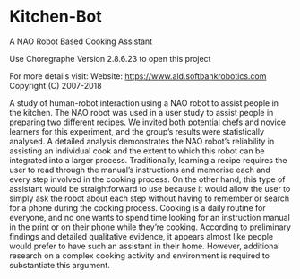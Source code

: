 # Kitchen-Bot
A NAO Robot Based Cooking Assistant

Use Choregraphe Version 2.8.6.23 to open this project 

For more details visit:
Website: https://www.ald.softbankrobotics.com
Copyright (C) 2007-2018


A study of human-robot interaction using a NAO robot to assist people in the kitchen. The NAO robot was used in a user study to assist people in preparing two different recipes. We invited both potential chefs and novice learners for this experiment, and the group’s results were statistically analysed. A detailed analysis demonstrates the NAO robot’s reliability in assisting an individual cook and the extent to which this robot can be integrated into a larger process. Traditionally, learning a recipe requires the user to read through the manual’s instructions and memorise each and every step involved in the cooking process. On the other hand, this type of assistant would be straightforward to use because it would allow the user to simply ask the robot about each step without having to remember or search for a phone during the cooking process. Cooking is a daily routine for everyone, and no one wants to spend time looking for an instruction manual in the print or on their phone while they’re cooking. According to preliminary findings and detailed qualitative evidence, it appears almost like people would prefer to have such an assistant in their home. However, additional research on a complex cooking activity and environment is required to substantiate this argument.

